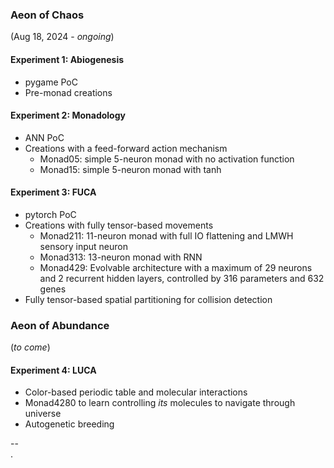 ### Aeon of Chaos
(Aug 18, 2024 - *ongoing*)

#### Experiment 1: Abiogenesis
* pygame PoC
* Pre-monad creations

#### Experiment 2: Monadology
* ANN PoC
* Creations with a feed-forward action mechanism
	* Monad05: simple 5-neuron monad with no activation function
	* Monad15: simple 5-neuron monad with tanh

#### Experiment 3: FUCA
* pytorch PoC
* Creations with fully tensor-based movements
	* Monad211: 11-neuron monad with full IO flattening and LMWH sensory input neuron
	* Monad313: 13-neuron monad with RNN
	* Monad429: Evolvable architecture with a maximum of 29 neurons and 2 recurrent hidden layers, controlled by 316 parameters and 632 genes
* Fully tensor-based spatial partitioning for collision detection

### Aeon of Abundance
(*to come*)

#### Experiment 4: LUCA
* Color-based periodic table and molecular interactions
* Monad4280 to learn controlling *its* molecules to navigate through universe
* Autogenetic breeding





--\
.
